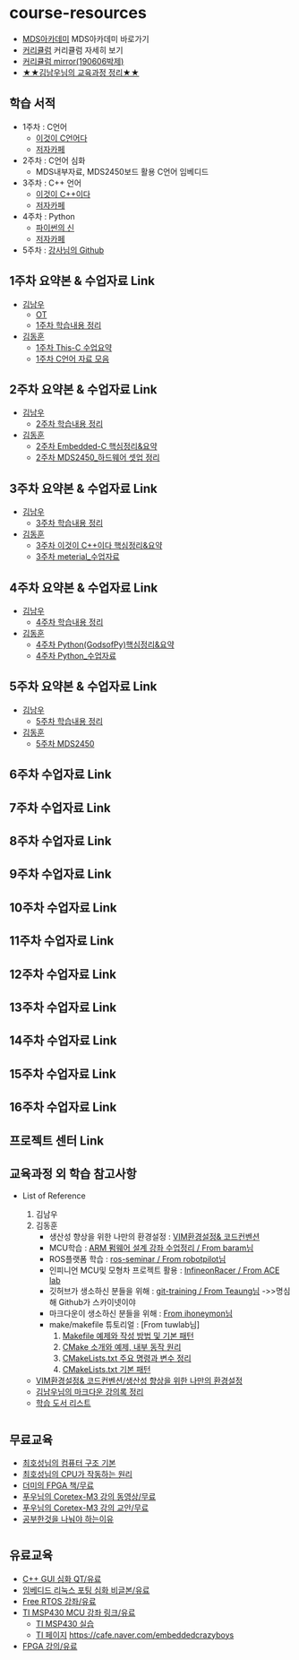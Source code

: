 # course-resources
 * [MDS아카데미](http://www.mdsacademy.co.kr/) MDS아카데미 바로가기
 * [커리큘럼](http://www.mdsacademy.co.kr/customer/board_view.php?board_idx=1585&schField=&schWord=&search_div=notice&size=10&page=1) 커리큘럼 자세히 보기
 * [커리큘럼 mirror(190606박제)](https://github.com/our-self-driving-cars/course-resources/blob/master/metrial/%ED%95%9C%EC%BB%B4MDS%20IT%EC%9C%B5%ED%95%A9%20%EC%A0%84%EB%AC%B8%EA%B5%90%EC%9C%A1%EC%84%BC%ED%84%B0-%EC%9E%90%EC%9C%A8%EC%A3%BC%ED%96%89%20%EC%BB%A4%EB%A6%AC%ED%81%98%EB%9F%BC.pdf)
 * [★★김남우님의 교육과정 정리★★](https://github.com/NamWoo/self_driving_car)
 ## 학습 서적
  * 1주차 : C언어 
    * [이것이 C언어다](http://www.kyobobook.co.kr/product/detailViewKor.laf?mallGb=KOR&ejkGb=KOR&barcode=9788968481024&orderClick=JAj)
    * [저자카페](https://cafe.naver.com/thisisc)
  * 2주차 : C언어 심화
    * MDS내부자료, MDS2450보드 활용 C언어 임베디드 
  * 3주차 : C++ 언어
    * [이것이 C++이다](http://www.kyobobook.co.kr/product/detailViewKor.laf?ejkGb=KOR&mallGb=KOR&barcode=9788968482465&orderClick=LAG&Kc=)
    * [저자카페](https://cafe.naver.com/windev)
  * 4주차 : Python 
    * [파이썬의 신](http://www.kyobobook.co.kr/product/detailViewKor.laf?ejkGb=KOR&linkClass=331503&barcode=9788997924271)
    * [저자카페](https://cafe.naver.com/godofpython)
  * 5주차 : [강사님의 Github](https://github.com/guileschool)                 
 ## 1주차 요약본 & 수업자료 Link
   * [김남우](https://github.com/NamWoo/self_driving_car) 
     * [OT](https://github.com/NamWoo/self_driving_car/blob/master/courses/OT/OT.md)
     * [1주차 학습내용 정리](https://github.com/NamWoo/self_driving_car/blob/master/courses/w01.md) 
   * [김동훈](https://github.com/d-h-k/MDS_DHKim_Docs)
     * [1주차 This-C 수업요약](https://github.com/d-h-k/MDS_DHKim_Docs/blob/master/W1_This-C.md)
     * [1주차 C언어 자료 모음]() 
 ## 2주차 요약본 & 수업자료 Link
   * [김남우](https://github.com/NamWoo/self_driving_car)
     * [2주차 학습내용 정리](https://github.com/NamWoo/self_driving_car/blob/master/courses/w02.md)
   * [김동훈](https://github.com/d-h-k/MDS_DHKim_Docs)
     * [2주차 Embedded-C 핵심정리&요약](https://github.com/d-h-k/MDS_DHKim_Docs/blob/master/W2_Embedded.md)
     * [2주차 MDS2450_하드웨어 셋업 정리](https://github.com/d-h-k/MDS_DHKim_Docs/blob/master/W2_MDS2450_review.md) 
 ## 3주차 요약본 & 수업자료 Link
   * [김남우](https://github.com/NamWoo/self_driving_car)
     * [3주차 학습내용 정리](https://github.com/NamWoo/self_driving_car/blob/master/courses/w03.md)
   * [김동훈](https://github.com/d-h-k/MDS_DHKim_Docs)
     * [3주차 이것이 C++이다 핵심정리&요약](https://github.com/d-h-k/MDS_DHKim_Docs/blob/master/W3_This-Cpp.md)
     * [3주차 meterial_수업자료](https://github.com/d-h-k/MDS_week_material/tree/master/W3_meterial) 
 ## 4주차 요약본 & 수업자료 Link
   * [김남우](https://github.com/NamWoo/self_driving_car) 
     * [4주차 학습내용 정리](https://github.com/NamWoo/self_driving_car/blob/master/courses/w04.md)
   * [김동훈](https://github.com/d-h-k/MDS_DHKim_Docs)
     * [4주차 Python(GodsofPy)핵심정리&요약](https://github.com/d-h-k/MDS_DHKim_Docs/blob/master/W4_Python(GodsofPy).md)
     * [4주차 Python_수업자료](https://github.com/d-h-k/MDS_week_material/tree/master/W4_Python) 
 ## 5주차 요약본 & 수업자료 Link
   * [김남우](https://github.com/NamWoo/self_driving_car)
     * [5주차 학습내용 정리](https://github.com/NamWoo/self_driving_car/blob/master/courses/w05.md)
   * [김동훈](https://github.com/d-h-k/MDS_DHKim_Docs)
      * [5주차 MDS2450](https://github.com/d-h-k/MDS_DHKim_Docs/blob/master/W5_MDS2450.md) 
 ## 6주차 수업자료 Link
 
 ## 7주차 수업자료 Link
 
 ## 8주차 수업자료 Link
 
 ## 9주차 수업자료 Link
 
 ## 10주차 수업자료 Link

 ## 11주차 수업자료 Link
 
 ## 12주차 수업자료 Link
 
 ## 13주차 수업자료 Link
 
 ## 14주차 수업자료 Link
 
 ## 15주차 수업자료 Link
 
 ## 16주차 수업자료 Link
 
 ## 프로젝트 센터 Link
 
 ## 교육과정 외 학습 참고사항
  * List of Reference
    1. 김남우
    2. 김동훈
       * 생산성 향상을 위한 나만의 환경설정 : [VIM환경설정& 코드컨벤션](https://github.com/d-h-k/DHKim_EnvSettings)
       * MCU학습 : [ARM 펌웨어 설계 강좌 수업정리 / From baram님](https://github.com/d-h-k/MDS_DHKim_Docs/blob/master/ARM_FW.md)
       * ROS플랫폼 학습 : [ros-seminar / From robotpilot님](https://github.com/d-h-k/ros-seminar.git)
       * 인피니언 MCU및 모형차 프로젝트 활용 : [InfineonRacer / From ACE lab](https://github.com/realsosy/InfineonRacer)
       * 깃허브가 생소하신 분들을 위해 : [git-training / From Teaung님](https://github.com/Taeung/git-training)
              ->>명심해 Github가 스카이넷이야
       * 마크다운이 생소하신 분들을 위해 : [From ihoneymon님](https://gist.github.com/ihoneymon/652be052a0727ad59601)  
       * make/makefile 튜토리얼 : [From tuwlab님]
         1. [Makefile 예제와 작성 방법 및 기본 패턴](https://www.tuwlab.com/27193)
         2. [CMake 소개와 예제, 내부 동작 원리](https://www.tuwlab.com/27234)
         3. [CMakeLists.txt 주요 명령과 변수 정리](https://www.tuwlab.com/27260)
         4. [CMakeLists.txt 기본 패턴](https://www.tuwlab.com/27270)
    
 
    * [VIM환경설정& 코드컨벤션/생산성 향상을 위한 나만의 환경설정](https://github.com/d-h-k/DHKim_EnvSettings)
    * [김남우님의 마크다운 강의록 정리]()
    * [학습 도서 리스트](https://github.com/d-h-k/My-PPAK-DOK-List/blob/master/README.md)
   
 #
 ## 무료교육
   * [최호성님의 컴퓨터 구조 기본](https://www.youtube.com/watch?v=uEzDvDw-L0o&t=12s)
   * [최호성님의 CPU가 작동하는 원리](https://www.youtube.com/watch?v=BSDRpQr85qk)
   * [더미의 FPGA 책/무료](https://cafe.naver.com/alteratown?iframe_url=/ArticleRead.nhn%3Fclubid=17573046%26menuid=%26boardtype=L%26page=1%26specialmenutype=%26userDisplay=15%26articleid=5744)
   * [푸우님의 Coretex-M3 강의 동영상/무료](https://cafe.naver.com/embeddedcrazyboys/4592)
   * [푸우님의 Coretex-M3 강의 교안/무료](https://cafe.naver.com/embeddedcrazyboys/4525)
   * [공부한것을 나눠야 하는이유](https://www.youtube.com/watch?v=KF3ZzK1cTJ8)
  
 #
 ## 유료교육
   * [C++ GUI 심화 QT/유료](https://www.udemy.com/qt-c-gui-tutorial-for-complete-beginners/)
   * [임베디드 리눅스 포팅 심화 비글본/유료](https://www.udemy.com/embedded-linux-step-by-step-using-beaglebone/)
   * [Free RTOS 강좌/유료](https://www.udemy.com/freertos-on-arm-processors/)
   * [TI MSP430 MCU 강좌 링크/유료](https://www.udemy.com/mcu_msp430/)
     * [TI MSP430 실습](https://www.element14.com/community/docs/DOC-78213/l/an-introduction-to-microcontrollers-and-the-c-programming-language-info?ICID=TIvalpo-udemy-topban#coursebreakdown)
     * [TI 페이지](http://www.ti.com/tool/MSP-EXP430FR6989)
     https://cafe.naver.com/embeddedcrazyboys
   * [FPGA 강의/유료](https://www.udemy.com/learn-the-essentials-of-vhdl-and-fpga-development/)
  
